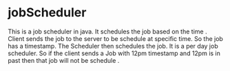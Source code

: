 # jobScheduler
This is a job scheduler in java. It schedules the job based on the time .
Client sends the job to the server to be schedule at specific time. So the job has a timestamp.
The Scheduler then schedules the job. It is a per day job scheduler. So if the client sends a Job with 12pm timestamp and 12pm is in past then that job will not be schedule .
